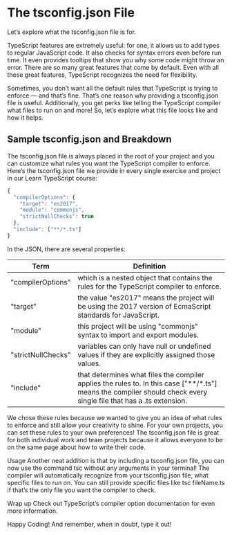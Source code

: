 # The tsconfig.json File

Let’s explore what the tsconfig.json file is for.

TypeScript features are extremely useful: for one, it allows us to add types to regular JavaScript code. It also checks for syntax errors even before run time. It even provides tooltips that show you why some code might throw an error. There are so many great features that come by default. Even with all these great features, TypeScript recognizes the need for flexibility.

Sometimes, you don’t want all the default rules that TypeScript is trying to enforce — and that’s fine. That’s one reason why providing a tsconfig.json file is useful. Additionally, you get perks like telling the TypeScript compiler what files to run on and more! So, let’s explore what this file looks like and how it helps.

## Sample tsconfig.json and Breakdown
The tsconfig.json file is always placed in the root of your project and you can customize what rules you want the TypeScript compiler to enforce. Here’s the tsconfig.json file we provide in every single exercise and project in our Learn TypeScript course:

```ts
{
  "compilerOptions": {
    "target": "es2017",
    "module": "commonjs",
    "strictNullChecks": true
  },
  "include": ["**/*.ts"]
}
```

In the JSON, there are several properties:

|Term|Definition
------|----------
"compilerOptions" | which is a nested object that contains the rules for the TypeScript compiler to enforce.
"target" | the value "es2017" means the project will be using the 2017 version of EcmaScript standards for JavaScript.
"module" | this project will be using "commonjs" syntax to import and export modules.
"strictNullChecks" | variables can only have null or undefined values if they are explicitly assigned those values.
"include" | that determines what files the compiler applies the rules to. In this case ["**/*.ts"] means the compiler should check every single file that has a .ts extension.

We chose these rules because we wanted to give you an idea of what rules to enforce and still allow your creativity to shine. For your own projects, you can set these rules to your own preferences! The tsconfig.json file is great for both individual work and team projects because it allows everyone to be on the same page about how to write their code.

Usage
Another neat addition is that by including a tsconfig.json file, you can now use the command tsc without any arguments in your terminal! The compiler will automatically recognize from your tsconfig.json file, what specific files to run on. You can still provide specific files like tsc fileName.ts if that’s the only file you want the compiler to check.

Wrap up
Check out TypeScript’s compiler option documentation for even more information.

Happy Coding! And remember, when in doubt, type it out!